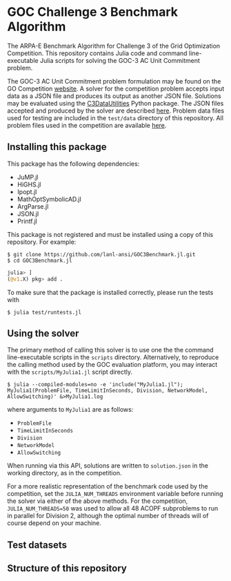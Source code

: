 # GOC Challenge 3 Benchmark Algorithm
The ARPA-E Benchmark Algorithm for Challenge 3 of the Grid Optimization
Competition. This repository contains Julia code and command line-executable
Julia scripts for solving the GOC-3 AC Unit Commitment problem.

The GOC-3 AC Unit Commitment problem formulation may be found on the GO Competition
[website](https://gocompetition.energy.gov/challenges/challenge-3/formulation).
A solver for the competition problem accepts input data as a JSON file and produces
its output as another JSON file.
Solutions may be evaluated using the
[C3DataUtilities](https://github.com/GOCompetition/C3DataUtilities)
Python package. The JSON files accepted and produced by the solver are described
[here](https://gocompetition.energy.gov/challenges/challenge-3/data_format).
Problem data files used for testing are included in the `test/data` directory of
this repository. All problem files used in the competition are available
[here](https://gocompetition.energy.gov/challenges/600650/datasets).

## Installing this package
This package has the following dependencies:
- JuMP.jl
- HiGHS.jl
- Ipopt.jl
- MathOptSymbolicAD.jl
- ArgParse.jl
- JSON.jl
- Printf.jl

This package is not registered and must be installed using a copy of this repository.
For example:
```
$ git clone https://github.com/lanl-ansi/GOC3Benchmark.jl.git
$ cd GOC3Benchmark.jl
```
```julia
julia> ]
(@v1.X) pkg> add .
```
To make sure that the package is installed correctly, please run the tests with
```
$ julia test/runtests.jl
```

## Using the solver
The primary method of calling this solver is to use one the the
command line-executable scripts in the `scripts` directory.
Alternatively, to reproduce the calling method used by the GOC evaluation
platform, you may interact with the `scripts/MyJulia1.jl` script directly.
```
$ julia --compiled-modules=no -e 'include("MyJulia1.jl"); MyJulia1(ProblemFile, TimeLimitInSeconds, Division, NetworkModel, AllowSwitching)' &>MyJulia1.log
```
where arguments to `MyJulia1` are as follows:
- `ProblemFile`
- `TimeLimitInSeconds`
- `Division`
- `NetworkModel`
- `AllowSwitching`

When running via this API, solutions are written to `solution.json` in the
working directory, as in the competition.

For a more realistic representation of the benchmark code used by the
competition, set the `JULIA_NUM_THREADS` environment variable before
running the solver via either of the above methods. For the competition,
`JULIA_NUM_THREADS=50` was used to allow all 48 ACOPF subproblems to run in
parallel for Division 2, although the optimal number of threads will of course
depend on your machine.

## Test datasets

## Structure of this repository

